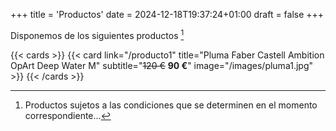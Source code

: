 +++
title = 'Productos'
date = 2024-12-18T19:37:24+01:00
draft = false
+++

Disponemos de los siguientes productos [^1]

[^1]: Productos sujetos a las condiciones que se determinen en el momento correspondiente...

{{< cards >}}
  {{< card link="/producto1" title="Pluma Faber Castell Ambition OpArt Deep Water M" subtitle="~~120 €~~ **90 €**" image="/images/pluma1.jpg" >}}
{{< /cards >}}

